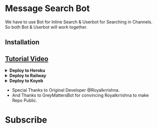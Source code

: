 # Message Search Bot

We have to use Bot for Inline Search & Userbot for Searching in Channels. So both Bot & Userbot will work together.

## Installation
## [Tutorial Video](https://youtube.com/@SANAMMehra-xg5im)
<details><summary><b>Deploy to Heroku</b></summary>
<p>
<br>
<a href="https://heroku.com/deploy?template=https://github.com/RoyalKrrishna/MdiskWalaBot">
  <img src="https://www.herokucdn.com/deploy/button.svg" alt="Deploy">
</a>
</p>
</details>

<details>
  <summary><b>Deploy to Railway</b></summary>
<br/>

<p align="left">
<a href="https://railway.app/deploy?template=https://github.com/RoyalKrrishna/MdiskWalaBot"">
     <img height="30px" src="https://railway.app/button.svg">
  </a>
</p>
</details>

<details>
   <summary><b>Deploy to Koyeb</b></summary>
<br/>

[![Deploy to Koyeb](https://www.koyeb.com/static/images/deploy/button.svg)](https://app.koyeb.com/deploy?type=git&repository=https://github.com/ROYAL-GAGAN-786/Mdisk-Search-Bot-Pro&branch=main&name=urlshortautofilterbot)
</details>



- Special Thanks to Original Developer @Royalkrrishna.
- And Thanks to GreyMattersBot for convincing Royalkrrishna to make Repo Public.

# Subscribe 

